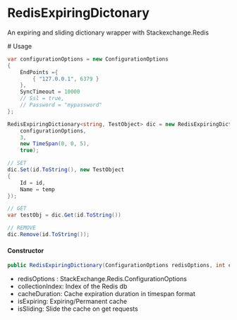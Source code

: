 # RedisExpiringDictonary
An expiring and sliding dictionary wrapper with Stackexchange.Redis

# Usage
```csharp
var configurationOptions = new ConfigurationOptions
{
    EndPoints ={
        { "127.0.0.1", 6379 }
    },
    SyncTimeout = 10000
    // Ssl = true,
    // Password = "mypassword"
};

RedisExpiringDictionary<string, TestObject> dic = new RedisExpiringDictionary<string, TestObject>(
    configurationOptions,
    3,
    new TimeSpan(0, 0, 5),
    true);

// SET
dic.Set(id.ToString(), new TestObject
{
    Id = id,
    Name = temp
});

// GET
var testObj = dic.Get(id.ToString())

// REMOVE
dic.Remove(id.ToString());
```

#### Constructor
```csharp
public RedisExpiringDictionary(ConfigurationOptions redisOptions, int collectionIndex, TimeSpan cacheDuration, bool isExpiring = true, bool isSliding = true)

```
- redisOptions : StackExchange.Redis.ConfigurationOptions
- collectionIndex: Index of the Redis db
- cacheDuration: Cache expiration duration in timespan format
- isExpiring: Expiring/Permanent cache
- isSliding: Slide the cache on get requests
